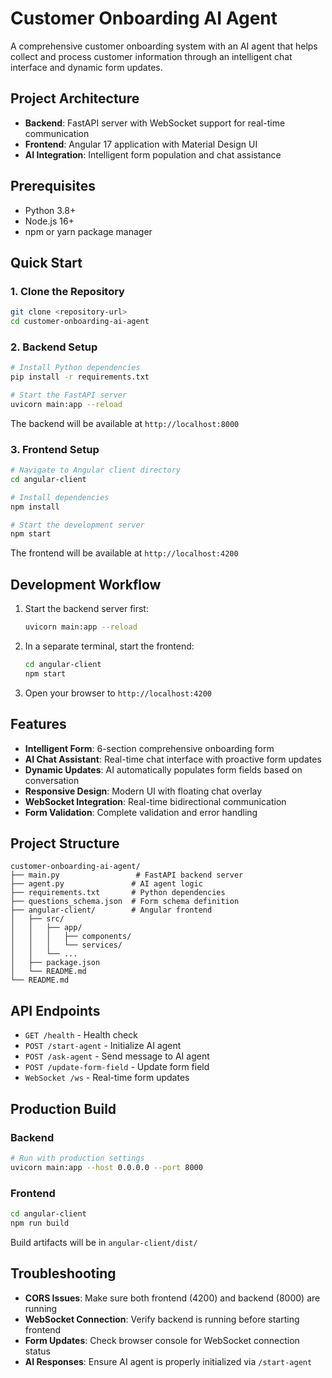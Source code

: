 # Customer Onboarding AI Agent

A comprehensive customer onboarding system with an AI agent that helps collect and process customer information through an intelligent chat interface and dynamic form updates.

## Project Architecture

- **Backend**: FastAPI server with WebSocket support for real-time communication
- **Frontend**: Angular 17 application with Material Design UI
- **AI Integration**: Intelligent form population and chat assistance

## Prerequisites

- Python 3.8+ 
- Node.js 16+
- npm or yarn package manager

## Quick Start

### 1. Clone the Repository
```bash
git clone <repository-url>
cd customer-onboarding-ai-agent
```

### 2. Backend Setup
```bash
# Install Python dependencies
pip install -r requirements.txt

# Start the FastAPI server
uvicorn main:app --reload
```
The backend will be available at `http://localhost:8000`

### 3. Frontend Setup
```bash
# Navigate to Angular client directory
cd angular-client

# Install dependencies
npm install

# Start the development server
npm start
```
The frontend will be available at `http://localhost:4200`

## Development Workflow

1. Start the backend server first:
   ```bash
   uvicorn main:app --reload
   ```

2. In a separate terminal, start the frontend:
   ```bash
   cd angular-client
   npm start
   ```

3. Open your browser to `http://localhost:4200`

## Features

- **Intelligent Form**: 6-section comprehensive onboarding form
- **AI Chat Assistant**: Real-time chat interface with proactive form updates
- **Dynamic Updates**: AI automatically populates form fields based on conversation
- **Responsive Design**: Modern UI with floating chat overlay
- **WebSocket Integration**: Real-time bidirectional communication
- **Form Validation**: Complete validation and error handling

## Project Structure

```
customer-onboarding-ai-agent/
├── main.py                 # FastAPI backend server
├── agent.py               # AI agent logic
├── requirements.txt       # Python dependencies
├── questions_schema.json  # Form schema definition
├── angular-client/        # Angular frontend
│   ├── src/
│   │   ├── app/
│   │   │   ├── components/
│   │   │   └── services/
│   │   └── ...
│   ├── package.json
│   └── README.md
└── README.md
```

## API Endpoints

- `GET /health` - Health check
- `POST /start-agent` - Initialize AI agent
- `POST /ask-agent` - Send message to AI agent
- `POST /update-form-field` - Update form field
- `WebSocket /ws` - Real-time form updates

## Production Build

### Backend
```bash
# Run with production settings
uvicorn main:app --host 0.0.0.0 --port 8000
```

### Frontend
```bash
cd angular-client
npm run build
```
Build artifacts will be in `angular-client/dist/`

## Troubleshooting

- **CORS Issues**: Make sure both frontend (4200) and backend (8000) are running
- **WebSocket Connection**: Verify backend is running before starting frontend
- **Form Updates**: Check browser console for WebSocket connection status
- **AI Responses**: Ensure AI agent is properly initialized via `/start-agent`

